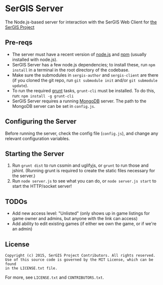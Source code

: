 # SerGIS Server

The Node.js-based server for interaction with the SerGIS Web Client for [the SerGIS Project](http://sergisproject.github.io/)

## Pre-reqs

- The server must have a recent version of [node.js](http://www.nodejs.org/) and [npm](https://npmjs.org/) (usually installed with node.js).
- SerGIS Server has a few node.js dependencies; to install these, run `npm install` in a terminal in the root directory of the codebase.
- Make sure the submodules in `sergis-author` and `sergis-client` are there (if you cloned the git repo, run `git submodule init` and/or `git submodule update`).
- To run the required [grunt](http://www.gruntjs.com/) tasks, `grunt-cli` must be installed. To do this, run: `npm install -g grunt-cli`
- SerGIS Server requires a running [MongoDB](https://www.mongodb.org/) server. The path to the MongoDB server can be set in `config.js`.

## Configuring the Server

Before running the server, check the config file (`config.js`), and change any relevant configuration variables.

## Starting the Server

1. Run `grunt dist` to run cssmin and uglifyjs, or `grunt` to run those and jshint. (Running grunt is required to create the static files necessary for the server.)
1. Run `node server.js` to see what you can do, or `node server.js start` to start the HTTP/socket server!

## TODOs

- Add new access level: "Unlisted" (only shows up in game listings for game owner and admins, but anyone with the link can access)
- Add ability to edit existing games (if either we own the game, or if we're an admin)

## License

    Copyright (c) 2015, SerGIS Project Contributors. All rights reserved.
    Use of this source code is governed by the MIT License, which can be found
    in the LICENSE.txt file.

For more, see `LICENSE.txt` and `CONTRIBUTORS.txt`.

